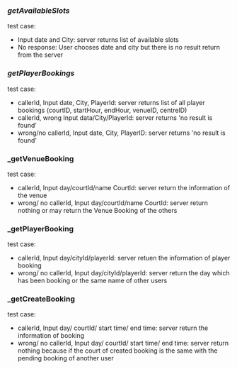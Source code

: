 ### _getAvailableSlots_  
test case:  
- Input date and City: server returns list of available slots  
- No response: User chooses date and city but there is no result return from the server  

### _getPlayerBookings_  
test case:  
- callerId, Input date, City, PlayerId: server returns list of all player bookings (courtID, startHour, endHour, venueID, centreID)  
- callerId, wrong Input data/City/PlayerId: server returns 'no result is found'  
- wrong/no callerId, Input date, City, PlayerID: server returns 'no result is found'  
  
### _getVenueBooking
test case:
- callerId, Input day/courtId/name Courtld: server return the information of the venue
- wrong/ no callerId, Input day/courtId/name CourtId: server return nothing or may return the Venue Booking of the others
  
### _getPlayerBooking
test case:
- callerId, Input day/cityId/playerId: server retuen the information of player booking
- wrong/ no callerId, Input day/cityId/playerId: server return the day which has been booking or the same name of other users
  
### _getCreateBooking
test case:
- callerId, Input day/ courtId/ start time/ end time: server return the information of booking 
- wrong/ no callerId, Input day/ courtId/ start time/ end time: server return nothing because if the court of created booking is the same with the pending booking of another user
